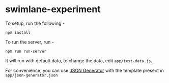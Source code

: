 # swimlane-experiment

To setup, run the following -

```
npm install
```

To run the server, run -
```
npm run run-server
```

It will run with default data, to change the data, edit `app/test-data.js`.

For convenience, you can use [JSON Generator](https://www.json-generator.com/) with the template present in `app/json-generator.json`

